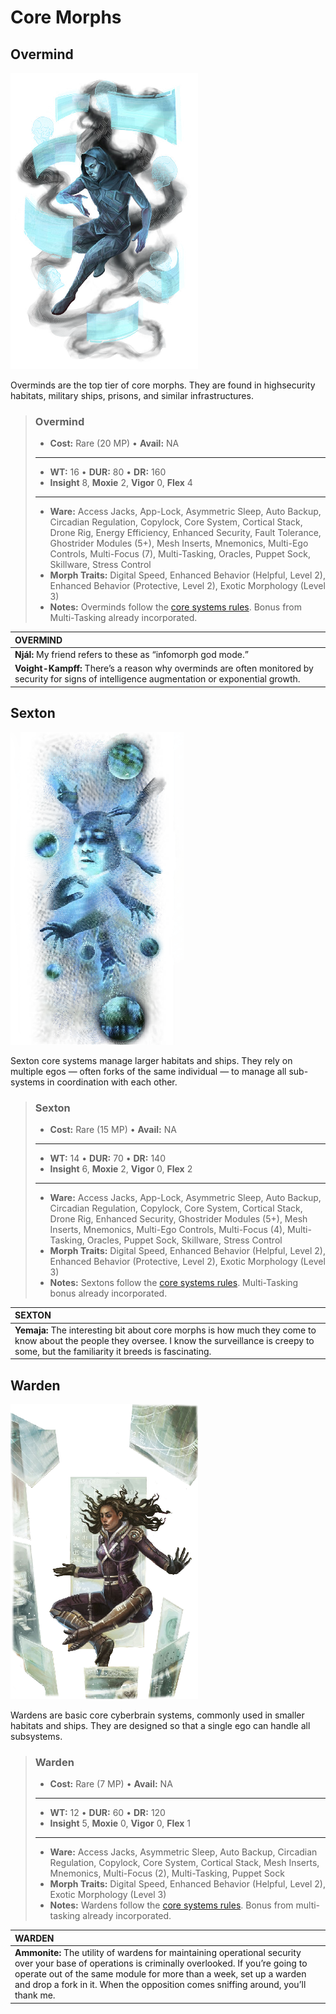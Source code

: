 # Core Morphs

<div class=morph-images>

## Overmind

![Overmind](PNG/overmind.png)

Overminds are the top tier of core morphs. They are found in highsecurity habitats, military ships, prisons, and similar infrastructures.

<blockquote class="indent stat-list">

### Overmind

- **Cost:** Rare (20&nbsp;MP) • **Avail:** NA

---

- **WT:** 16 • **DUR:** 80 • **DR:** 160
- **Insight** 8, **Moxie** 2, **Vigor** 0, **Flex** 4

---

- **Ware:** Access Jacks, App-Lock, Asymmetric Sleep, Auto Backup, Circadian Regulation, Copylock, Core System, Cortical Stack, Drone Rig, Energy Efficiency, Enhanced Security, Fault Tolerance, Ghostrider Modules (5+), Mesh Inserts, Mnemonics, Multi-Ego Controls, Multi-Focus (7), Multi-Tasking, Oracles, Puppet Sock, Skillware, Stress Control
- **Morph Traits:** Digital Speed, Enhanced Behavior (Helpful, Level 2), Enhanced Behavior (Protective, Level 2), Exotic Morphology (Level 3)
- **Notes:** Overminds follow the [core systems rules](../02/01-morph-types.md#core-morphs). Bonus from Multi-Tasking already incorporated.

</blockquote>

| **OVERMIND**                                                                                                                                    |
| :---------------------------------------------------------------------------------------------------------------------------------------------- |
| **Njál:** My friend refers to these as “infomorph god mode.”                                                                                    |
| **Voight-Kampff:** There’s a reason why overminds are often monitored by security for signs of intelligence augmentation or exponential growth. |

## Sexton

![Sexton](PNG/sexton.png)

Sexton core systems manage larger habitats and ships. They rely on multiple egos — often forks of the same individual — to manage all sub-systems in coordination with each other.

<blockquote class="indent stat-list">

### Sexton

- **Cost:** Rare (15&nbsp;MP) • **Avail:** NA

---

- **WT:** 14 • **DUR:** 70 • **DR:** 140
- **Insight** 6, **Moxie** 2, **Vigor** 0, **Flex** 2

---

- **Ware:** Access Jacks, App-Lock, Asymmetric Sleep, Auto Backup, Circadian Regulation, Copylock, Core System, Cortical Stack, Drone Rig, Enhanced Security, Ghostrider Modules (5+), Mesh Inserts, Mnemonics, Multi-Ego Controls, Multi-Focus (4), Multi-Tasking, Oracles, Puppet Sock, Skillware, Stress Control
- **Morph Traits:** Digital Speed, Enhanced Behavior (Helpful, Level 2), Enhanced Behavior (Protective, Level 2), Exotic Morphology (Level 3)
- **Notes:** Sextons follow the [core systems rules](../02/01-morph-types.md#core-morphs). Multi-Tasking bonus already incorporated.

</blockquote>

| **SEXTON**                                                                                                                                                                                              |
| :------------------------------------------------------------------------------------------------------------------------------------------------------------------------------------------------------ |
| **Yemaja:** The interesting bit about core morphs is how much they come to know about the people they oversee. I know the surveillance is creepy to some, but the familiarity it breeds is fascinating. |

## Warden

![Warden](PNG/warden.png)

Wardens are basic core cyberbrain systems, commonly used in smaller habitats and ships. They are designed so that a single ego can handle all subsystems.

<blockquote class="indent stat-list">

### Warden

- **Cost:** Rare (7&nbsp;MP) • **Avail:** NA

---

- **WT:** 12 • **DUR:** 60 • **DR:** 120
- **Insight** 5, **Moxie** 0, **Vigor** 0, **Flex** 1

---

- **Ware:** Access Jacks, Asymmetric Sleep, Auto Backup, Circadian Regulation, Copylock, Core System, Cortical Stack, Mesh Inserts, Mnemonics, Multi-Focus (2), Multi-Tasking, Puppet Sock
- **Morph Traits:** Digital Speed, Enhanced Behavior (Helpful, Level 2), Exotic Morphology (Level 3)
- **Notes:** Wardens follow the [core systems rules](../02/01-morph-types.md#core-morphs). Bonus from multi-tasking already incorporated.

</blockquote>

| **WARDEN**                                                                                                                                                                                                                                                                                                  |
| :---------------------------------------------------------------------------------------------------------------------------------------------------------------------------------------------------------------------------------------------------------------------------------------------------------- |
| **Ammonite:** The utility of wardens for maintaining operational security over your base of operations is criminally overlooked. If you’re going to operate out of the same module for more than a week, set up a warden and drop a fork in it. When the opposition comes sniffing around, you’ll thank me. |

</div>
